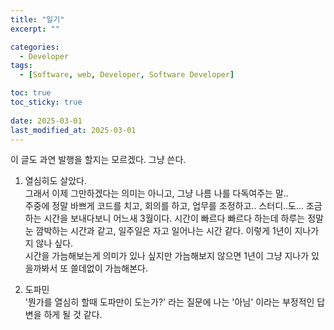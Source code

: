 ```yaml
---
title: "일기"
excerpt: ""

categories:
  - Developer
tags:
  - [Software, web, Developer, Software Developer]

toc: true
toc_sticky: true
 
date: 2025-03-01
last_modified_at: 2025-03-01
---   
```


이 글도 과연 발행을 할지는 모르겠다.
그냥 쓴다.

1. 열심히도 살았다.     
    그래서 이제 그만하겠다는 의미는 아니고, 그냥 나름 나를 다독여주는 말..     
    주중에 정말 바쁘게 코드를 치고, 회의를 하고, 업무를 조정하고.. 스터디..도... 조금 하는 시간을 보내다보니 어느새 3월이다. 시간이 빠르다 빠르다 하는데 하루는 정말 눈 깜박하는 시간과 같고, 일주일은 자고 일어나는 시간 같다. 이렇게 1년이 지나가지 않나 싶다.    
    시간을 가늠해보는게 의미가 있나 싶지만 가늠해보지 않으면 1년이 그냥 지나가 있을까봐서 또 쓸데없이 가늠해본다.    
    
1. 도파민    
    '뭔가를 열심히 할때 도파만이 도는가?' 라는 질문에 나는 '아님' 이라는 부정적인 답변을 하게 될 것 같다.
